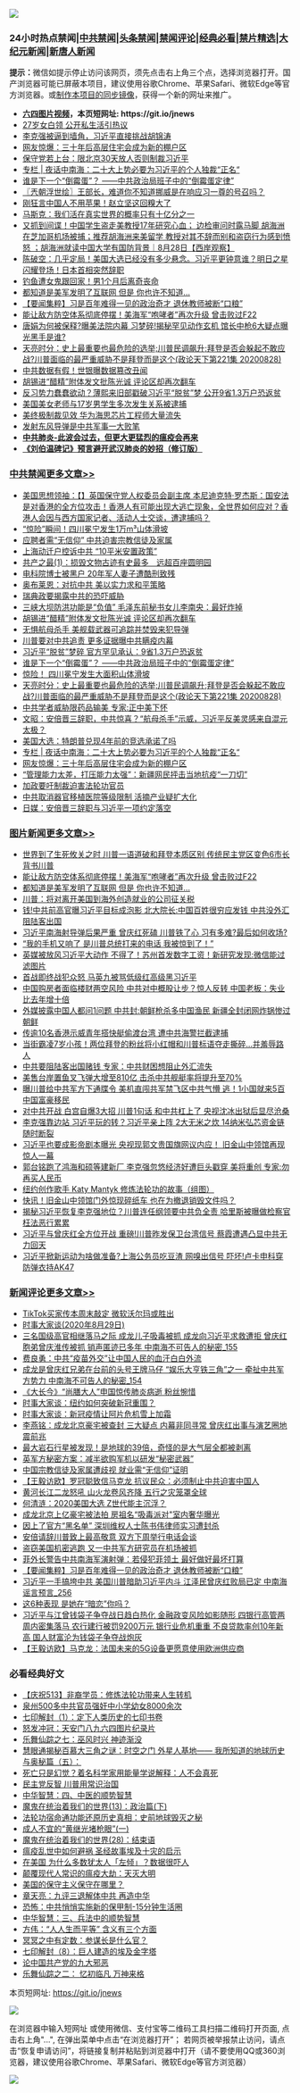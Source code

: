 ![](https://raw.githubusercontent.com/fqnews/bnews/master/64photo/fqnews-qr.jpg)

<div id="tt">
<h3>24小时热点禁闻|<a href="#%E4%B8%AD%E5%85%B1%E7%A6%81%E9%97%BB%E6%9B%B4%E5%A4%9A%E6%96%87%E7%AB%A0">中共禁闻</a>|<a href="#%E5%9B%BE%E7%89%87%E6%96%B0%E9%97%BB%E6%9B%B4%E5%A4%9A%E6%96%87%E7%AB%A0">头条禁闻</a>|<a href="#%E6%96%B0%E9%97%BB%E8%AF%84%E8%AE%BA%E6%9B%B4%E5%A4%9A%E6%96%87%E7%AB%A0">禁闻评论|<a href="#%E5%BF%85%E7%9C%8B%E7%BB%8F%E5%85%B8%E5%A5%BD%E6%96%87">经典必看|<a href="/video.md#%E7%A6%81%E7%89%87%E7%B2%BE%E9%80%89">禁片精选</a>|<a href="https://github.com/fqnews/djy/blob/master/gb/nf1351518.md#1">大纪元新闻</a>|<a href="https://github.com/fqnews/ntdtv/blob/master/gb/prog204.md#1">新唐人新闻</a></h3>
<div><b>提示：</b>微信如提示停止访问该网页，须先点击右上角三个点，选择浏览器打开。国产浏览器可能已屏蔽本项目，建议使用谷歌Chrome、苹果Safari、微软Edge等官方浏览器。或<a href="https://github.com/fqnews/bnews/blob/master/%E5%88%B6%E4%BD%9Cgit%E7%A6%81%E9%97%BB%E9%95%9C%E5%83%8F.md">制作本项目的同步镜像</a>，获得一个新的网址来推广。</div>
<ul>
<li><b><a href="http://d1.bdrive.tk/64.mp4" target="_blank">六四图片视频</a>，本页短网址: https://git.io/jnews</b></li>
<li><a href="/funmedia/20200829/1387511.md">27岁女白领 公开私生活引热议</a></li>
<li><a href="/bannedvideo/20200829/1387573.md">李克强被逼到墙角，习近平直接挑战胡锦涛</a></li>
<li><a href="/cbnews/20200829/1387453.md">网友惊爆：三十年后高层住宅会成为新的棚户区</a></li>
<li><a href="/cnnews/20200829/1387455.md">保守党若上台：限北京30天放人否则制裁习近平</a></li>
<li><a href="/cbnews/20200829/1387480.md">专栏 | 夜话中南海：二十大上势必要为习近平的个人独裁“正名“</a></li>
<li><a href="/cbnews/20200829/1387603.md">谁是下一个“倒霉蛋”？ ——中共政治局班子中的“倒霉蛋定律”</a></li>
<li><a href="/ssgc/20200829/1387450.md">〖兲朝浮世绘〗王部长，难道你不知道挪威是在响应习一尊的号召吗？</a></li>
<li><a href="/cnnews/20200829/1387565.md">刚狂言中国人不用苹果！赵立坚这回糗大了</a></li>
<li><a href="/cnnews/20200829/1387477.md">马斯克：我们活在真实世界的概率只有十亿分之一</a></li>
<li><a href="/bannedvideo/20200829/1387628.md">又抓到间谍！中国学生盗走美教授17年研究心血； 边检审问时露马脚 胡海洲在芝加哥机场被捕；推荐胡海洲来美留学 教授对其不辞而别和盗窃行为感到愤怒 ；胡海洲就读中国大学有国防背景｜8月28日【西岸观察】</a></li>
<li><a href="/bannedvideo/20200829/1387472.md">陈破空：几乎定局！美国大选已经没有多少悬念。习近平更钟意谁？明日之星闪耀登场！日本首相突然辞职</a></li>
<li><a href="/funmedia/20200829/1387494.md">钓鱼遭女鬼跟回家！男1个月后离奇丧命</a></li>
<li><a href="/topimagenews/20200829/1387697.md">都知道是美军发明了互联网 但是 你也许不知道…</a></li>
<li><a href="/comments/20200829/1387698.md">【要闻集粹】习是百年难得一见的政治奇才 退休教师被断“口粮”</a></li>
<li><a href="/topimagenews/20200829/1387710.md">能让敌方防空体系彻底停摆！美海军“咆哮者”再次升级 曾击败过F22</a></li>
<li><a href="/cnnews/20200829/1387783.md">唐娟为何被保释?曝美法院内幕 习梦碎!揭秘罕见动作玄机 馆长中枪6大疑点曝光黑手是谁?</a></li>
<li><a href="/cbnews/20200829/1387570.md">天亮时分：史上最重要也最危险的选举;川普民调飙升;拜登是否会躲起不敢应战?川普面临的最严重威胁不是拜登而是这个(政论天下第221集 20200828)</a></li>
<li><a href="/cnnews/20200829/1387633.md">中共数据有假！世银曝数据篡改丑闻</a></li>
<li><a href="/cbnews/20200829/1387641.md">胡锡进“醋精”附体发文批陈光诚 评论区却再次翻车</a></li>
<li><a href="/comments/20200829/1387604.md">反习势力蠢蠢欲动？薄熙来旧部戳破习近平“脱贫”梦 公开9省1.3万户恐返贫</a></li>
<li><a href="/baitai/20200829/1387625.md">美国美女老师与17岁男学生多次发生关系被逮捕</a></li>
<li><a href="/cnnews/20200829/1387564.md">美终极制裁见效 华为海思芯片工程师大量流失</a></li>
<li><a href="/ssgc/20200829/1387771.md">发射东风导弹是中共军事一大败笔</a></li>
<li><b><a href="/comments/20200211/1275071.md" target="_blank">中共肺炎-此波会过去，但更大更猛烈的瘟疫会再来</a></b></li>
<li><b><a href="/comments/20200207/1272816.md" target="_blank">《刘伯温碑记》预言避开武汉肺炎的妙招（修订版）</a></b></li>
</ul>
</div>

<div class="catlist">
<h3><a href="/cbnews/" target="_blank">中共禁闻</a><span><a href="/cbnews/" target="_blank" rel="nofollow">更多文章>></a></span></h3>
<ul>
<li><a href="/cbnews/20200829/1387849.md" target="_blank">美国思想领袖：【】英国保守党人权委员会副主席 本尼迪克特·罗杰斯：国安法是对香港的全方位攻击！香港人有可能出现大逃亡现象，全世界如何应对？香港人会因与西方国家记者、活动人士交谈，遭逮捕吗？</a></li>
<li><a href="/cbnews/20200829/1387769.md" target="_blank">“惊险”瞬间！四川冕宁发生1万m³山体滑坡</a></li>
<li><a href="/cbnews/20200829/1387768.md" target="_blank">应聘者需“无信仰” 中共迫害宗教信徒及家属</a></li>
<li><a href="/cbnews/20200829/1387767.md" target="_blank">上海动迁户控诉中共 “10平米安置政策”</a></li>
<li><a href="/cbnews/20200829/1387755.md" target="_blank">共产之最(1)：损毁文物古迹有史最多　远超百座圆明园</a></li>
<li><a href="/cbnews/20200829/1387748.md" target="_blank">电科院博士被黑户 20年军人妻子遭酷刑致残</a></li>
<li><a href="/cbnews/20200829/1387743.md" target="_blank">奥布莱恩：对抗中共 美以实力求和平策略</a></li>
<li><a href="/cbnews/20200829/1387734.md" target="_blank">瑞典政要揭露中共的恐吓威胁</a></li>
<li><a href="/cbnews/20200829/1387736.md" target="_blank">三峡大坝防洪功能是“负值” 毛泽东前秘书女儿李南央：最好炸掉</a></li>
<li><a href="/cbnews/20200829/1387641.md" target="_blank">胡锡进“醋精”附体发文批陈光诚 评论区却再次翻车</a></li>
<li><a href="/cbnews/20200829/1387630.md" target="_blank">无惧航母杀手 美舰载武器可追踪并焚毁来犯导弹</a></li>
<li><a href="/cbnews/20200829/1387607.md" target="_blank">川普要对中共追责 更多证据曝中共瞒疫内幕</a></li>
<li><a href="/cbnews/20200829/1387606.md" target="_blank">习近平“脱贫”梦碎 官方罕见承认：9省1.3万户恐返贫</a></li>
<li><a href="/cbnews/20200829/1387603.md" target="_blank">谁是下一个“倒霉蛋”？ ——中共政治局班子中的“倒霉蛋定律”</a></li>
<li><a href="/cbnews/20200829/1387574.md" target="_blank">惊险！ 四川冕宁发生大面积山体滑坡</a></li>
<li><a href="/cbnews/20200829/1387570.md" target="_blank">天亮时分：史上最重要也最危险的选举;川普民调飙升;拜登是否会躲起不敢应战?川普面临的最严重威胁不是拜登而是这个(政论天下第221集 20200828)</a></li>
<li><a href="/cbnews/20200829/1387520.md" target="_blank">中共学者威胁限药品输美 专家:正中美下怀</a></li>
<li><a href="/cbnews/20200829/1387513.md" target="_blank">文昭：安倍晋三辞职，中共惊喜？“航母杀手”示威，习近平反美灵感来自混元太极？</a></li>
<li><a href="/cbnews/20200829/1387486.md" target="_blank">美国大选：特朗普兑现4年前的竞选承诺了吗</a></li>
<li><a href="/cbnews/20200829/1387480.md" target="_blank">专栏 | 夜话中南海：二十大上势必要为习近平的个人独裁“正名“</a></li>
<li><a href="/cbnews/20200829/1387453.md" target="_blank">网友惊爆：三十年后高层住宅会成为新的棚户区</a></li>
<li><a href="/cbnews/20200829/1387433.md" target="_blank">“管理能力太差，打压能力太强”：新疆网民抨击当地抗疫“一刀切”</a></li>
<li><a href="/cbnews/20200828/1387198.md" target="_blank">加政要吁制裁迫害法轮功官员</a></li>
<li><a href="/cbnews/20200828/1387199.md" target="_blank">中共取消器官移植医院等级限制 活摘产业疑扩大化</a></li>
<li><a href="/cbnews/20200828/1387273.md" target="_blank">日媒：安倍晋三辞职与习近平一项约定落空</a></li>

</ul>
</div>
<div class="catlist">
<h3><a href="/topimagenews/" target="_blank">图片新闻</a><span><a href="/topimagenews/" target="_blank" rel="nofollow">更多文章>></a></span></h3>
<ul>
<li><a href="/topimagenews/20200829/1387868.md" target="_blank">世界到了生死攸关之时 川普一语道破和拜登本质区别 传统民主党区变色6市长背书川普</a></li>
<li><a href="/topimagenews/20200829/1387710.md" target="_blank">能让敌方防空体系彻底停摆！美海军“咆哮者”再次升级 曾击败过F22</a></li>
<li><a href="/topimagenews/20200829/1387697.md" target="_blank">都知道是美军发明了互联网 但是 你也许不知道…</a></li>
<li><a href="/topimagenews/20200829/1387452.md" target="_blank">川普：将对离开美国到海外创造就业的公司征关税</a></li>
<li><a href="/topimagenews/20200828/1387286.md" target="_blank">钱!中共前高官曝习近平目标成泡影 北大院长:中国百姓很穷应发钱 中共没外汇阻陆客出国</a></li>
<li><a href="/topimagenews/20200828/1387239.md" target="_blank">习近平南海射导弹后果严重 曾庆红死磕 川普铁了心 习有多难?最后如何收场?</a></li>
<li><a href="/topimagenews/20200828/1387154.md" target="_blank">“我的手机又响了 是川普总统打来的电话 我被惊到了！”</a></li>
<li><a href="/topimagenews/20200827/1386825.md" target="_blank">英媒被放风习近平大动作 不得了！苏州首发数字工资！新研究发现:微信能过滤图片</a></li>
<li><a href="/topimagenews/20200827/1386824.md" target="_blank">首战即终战犯众怒 马英九被骂低级红高级黑习近平</a></li>
<li><a href="/topimagenews/20200827/1386771.md" target="_blank">中国购房者面临楼财两空风险 中共对中概股让步？惊人反转 中国老板：失业比去年增十倍</a></li>
<li><a href="/topimagenews/20200827/1386697.md" target="_blank">外媒披露中国人都问1问题 中共封:朝鲜枪杀多中国渔民 新疆全封闭网炸锅惨过朝鲜</a></li>
<li><a href="/topimagenews/20200827/1386650.md" target="_blank">传逾10名香港示威青年搭快艇偷渡台湾 遭中共海警拦截逮捕</a></li>
<li><a href="/topimagenews/20200827/1386649.md" target="_blank">当街霸凌7岁小孩！两位拜登的粉丝将小红帽和川普标语夺走撕碎…并羞辱路人</a></li>
<li><a href="/topimagenews/20200827/1386619.md" target="_blank">中共要阻陆客出国赌钱 专家：中共财困想阻止外汇流失</a></li>
<li><a href="/topimagenews/20200827/1386557.md" target="_blank">美售台岸置鱼叉飞弹大增至810亿 击杀中共舰艇率将提升至70%</a></li>
<li><a href="/topimagenews/20200827/1386288.md" target="_blank">曝川普给中共军方下通牒令 美机直闯共军禁飞区中共气懵 逃！1小国就来5百中国富豪移民</a></li>
<li><a href="/topimagenews/20200826/1386183.md" target="_blank">对中共开战 白宫自爆3大招 川普1句话 和中共杠上了 央视沈冰出狱后显尽沧桑</a></li>
<li><a href="/topimagenews/20200826/1386158.md" target="_blank">李克强靠边站 习近平玩的转？习近平亲上阵 2大无米之炊 14纳米弘芯资金链随时断裂</a></li>
<li><a href="/topimagenews/20200825/1385728.md" target="_blank">习近平也要成影帝剧本曝光 央视现郭文贵国旗网议内应！ 旧金山中领馆再现惊人一幕</a></li>
<li><a href="/topimagenews/20200825/1385626.md" target="_blank">郭台铭跑了鸿海和硕等建新厂 李克强忽悠经济好遭巨头戳穿 美将重创 专家:勿再买人民币</a></li>
<li><a href="/comments/20200825/1385430.md" target="_blank">纽约创作歌手 Katy Mantyk 修炼法轮功的故事（组图）</a></li>
<li><a href="/topimagenews/20200825/1385377.md" target="_blank">快讯！旧金山中领馆门外惊现碎纸车 也在为撤退销毁文件吗？</a></li>
<li><a href="/topimagenews/20200824/1385240.md" target="_blank">揭秘习近平恢复李克强地位？川普连任纲领要中共负全责 哈里斯被曝做检察官枉法恶行累累</a></li>
<li><a href="/topimagenews/20200824/1385155.md" target="_blank">习近平与曾庆红全方位开战 重磅!川普昨发保卫台湾信号 蔡霞遭遇凸显中共无力回天</a></li>
<li><a href="/topimagenews/20200824/1385133.md" target="_blank">习近平掀新运动为啥做准备?上海公务员吃豆渣 网嗅出信号 吓坏!卢卡申科穿防弹衣持AK47</a></li>

</ul>
</div>
<div class="catlist">
<h3><a href="/comments/" target="_blank">新闻评论</a><span><a href="/comments/" target="_blank" rel="nofollow">更多文章>></a></span></h3>
<ul>
<li><a href="/comments/20200829/1387862.md" target="_blank">TikTok买家传本周末敲定 微软沃尔玛或胜出</a></li>
<li><a href="/comments/20200829/1387861.md" target="_blank">时事大家谈(2020年8月29日)</a></li>
<li><a href="/comments/20200829/1387847.md" target="_blank">三名国级高官相继落马之际 成龙儿子吸毒被抓 成龙向习近平求救遭拒 曾庆红胞弟曾庆淮传被抓 销声匿迹已多年 中南海不可告人的秘密_155</a></li>
<li><a href="/comments/20200829/1387842.md" target="_blank">费良勇：中共“疫苗外交”让中国人民的血汗白白外流</a></li>
<li><a href="/comments/20200829/1387834.md" target="_blank">成龙是曾庆红兄弟在台前的头号王牌马仔 “娱乐大亨铁三角”之一 牵扯中共军方势力 中南海不可告人的秘密_154</a></li>
<li><a href="/comments/20200829/1387828.md" target="_blank">《大长今》“尚膳大人”申国惊传肺炎病逝 粉丝惋惜</a></li>
<li><a href="/comments/20200829/1387826.md" target="_blank">时事大家谈：纽约如何突破新冠重围？</a></li>
<li><a href="/comments/20200829/1387825.md" target="_blank">时事大家谈：新冠疫情让阿片危机雪上加霜</a></li>
<li><a href="/comments/20200829/1387823.md" target="_blank">李燕铭：成龙北京豪宅被查封 三大疑点 内幕非同寻常 曾庆红出事与演艺圈地震前兆</a></li>
<li><a href="/comments/20200829/1387817.md" target="_blank">最大岩石行星被发现！是地球的39倍，奇怪的是大气层全都被剥离</a></li>
<li><a href="/comments/20200829/1387784.md" target="_blank">英军方秘密方案：减半欲购军机以研发“秘密武器”</a></li>
<li><a href="/comments/20200829/1387780.md" target="_blank">中国宗教信徒及家属遭歧视 就业需“无信仰”证明</a></li>
<li><a href="/comments/20200829/1387779.md" target="_blank">【王毅访欧】罗冠聪致信马克龙 抗议民众：必须制止中共迫害中国人</a></li>
<li><a href="/comments/20200829/1387778.md" target="_blank">黄河长江二龙怒吼 山火龙卷风齐降 五行之灾笼罩全球</a></li>
<li><a href="/comments/20200829/1387760.md" target="_blank">何清涟：2020美国大选 Z世代能主沉浮？</a></li>
<li><a href="/comments/20200829/1387739.md" target="_blank">成龙北京上亿豪宅被法拍 房祖名“吸毒派对&quot;室内奢华曝光</a></li>
<li><a href="/comments/20200829/1387731.md" target="_blank">因上了官方“黑名单” 深圳维权人士陈书伟律师实习遭封杀</a></li>
<li><a href="/comments/20200829/1387730.md" target="_blank">安倍请辞川普致上最高敬意 双方下周举行电话会谈</a></li>
<li><a href="/comments/20200829/1387724.md" target="_blank">盗窃美国机密逃跑 又一中共军方研究员在机场被抓</a></li>
<li><a href="/comments/20200829/1387723.md" target="_blank">菲外长警告中共南海军演射弹：若侵犯菲领土 最好做好最坏打算</a></li>
<li><a href="/comments/20200829/1387698.md" target="_blank">【要闻集粹】习是百年难得一见的政治奇才 退休教师被断“口粮”</a></li>
<li><a href="/comments/20200829/1387680.md" target="_blank">习近平一手搞垮中共 美国川普暗助习近平内斗 江泽民曾庆红败局已定 中南海谣言预言_256</a></li>
<li><a href="/comments/20200829/1387679.md" target="_blank">这6种表现 是她在“暗恋”你吗？</a></li>
<li><a href="/comments/20200829/1387671.md" target="_blank">习近平与江曾钱袋子争夺战日趋白热化 金融政变风险如影随形 四银行高管两周内密集落马 农行建行被罚9200万元 银行业危机重重 不良贷款率创10年新高 国人财富沦为钱袋子争夺战炮灰</a></li>
<li><a href="/comments/20200829/1387668.md" target="_blank">【王毅访欧】马克龙：法国未来的5G设备更愿意使用欧洲供应商</a></li>

</ul>
</div>

<div class="catlist">
<h3>必看经典好文</h3>
<ul>
<li><a href="/cbnews/20200518/1330564.md" target="_blank">【庆祝513】非裔学员：修炼法轮功带来人生转机</a></li>
<li><a href="/comments/20200704/783272.md" target="_blank">泉州500多中共官员强奸中小学幼女8000余次</a></li>
<li><a href="/comments/20200816/1381021.md" target="_blank">七印解封（1）：定下人类历史的七印书卷</a></li>
<li><a href="/comments/20200604/783200.md" target="_blank">怒发冲冠：天安门八九六四图片纪录片</a></li>
<li><a href="/tculture/20190101/792550.md" target="_blank">乐舞仙踪之七：巫风时兴 神迹渐没</a></li>
<li><a href="/cbnews/20170907/819423.md" target="_blank">慧眼通揭秘百慕大三角之谜：时空之门 外星人基地—— 我所知道的地球历史与奥秘篇（五）：</a></li>
<li><a href="/comments/20200704/1355375.md" target="_blank">死亡只是幻觉？着名科学家用能量学说解释：人不会真死</a></li>
<li><a href="/comments/20200621/1348236.md" target="_blank">民主党反智 川普用常识治国</a></li>
<li><a href="/comments/20200605/783247.md" target="_blank">中华智慧：四、中医的顺势智慧</a></li>
<li><a href="/topimagenews/20180602/951960.md" target="_blank">魔鬼在统治着我们的世界(13)：政治篇(下)</a></li>
<li><a href="/tculture/20121025/73069.md" target="_blank">法轮功宿命通功能还原历史真相：史前地球毁灭之秘</a></li>
<li><a href="/lifebaike/20200527/1334909.md" target="_blank">成人不宜的“黄继光堵枪眼”(一)</a></li>
<li><a href="/comments/20181228/1054609.md" target="_blank">魔鬼在统治着我们的世界(28)：结束语</a></li>
<li><a href="/comments/20200618/1346823.md" target="_blank">瘟疫乱世中如何避祸 圣经故事埃及十灾的启示</a></li>
<li><a href="/comments/20200427/1319933.md" target="_blank">在美国 为什么多数犹太人「左倾」？数据很吓人</a></li>
<li><a href="/comments/20200619/783185.md" target="_blank">颠覆现代人常识的瘟疫大劫：天灭大明</a></li>
<li><a href="/lifebaike/20200520/1331379.md" target="_blank">美国的保守主义保守在哪里？</a></li>
<li><a href="/comments/20131119/1029445.md" target="_blank">章天亮：九评三退解体中共 再造中华</a></li>
<li><a href="/baitai/20200711/1359005.md" target="_blank">恐怖：中共悄悄实施新的保甲制-15分钟生活圈</a></li>
<li><a href="/comments/20200605/783248.md" target="_blank">中华智慧：三、兵法中的顺势智慧</a></li>
<li><a href="/comments/20200720/1363377.md" target="_blank">方伟：“人人生而平等” 含义有三个方面</a></li>
<li><a href="/tculture/20200812/1378929.md" target="_blank">冥冥之中有定数：参谋长是什么官？</a></li>
<li><a href="/comments/20200822/1383925.md" target="_blank">七印解封（8）：巨人建造的埃及金字塔</a></li>
<li><a href="/comments/20200717/1361899.md" target="_blank">论中国共产党的九大邪恶</a></li>
<li><a href="/tculture/20170711/790081.md" target="_blank">乐舞仙踪之二： 忆初临凡 万神来格</a></li>

</ul>
</div>

本页短网址: https://git.io/jnews

![](https://raw.githubusercontent.com/fqnews/bnews/master/64photo/fqnews-qr.jpg)

在浏览器中输入短网址 或使用微信、支付宝等二维码工具扫描二维码打开页面, 点击右上角"...", 在弹出菜单中点击“在浏览器打开”； 若网页被举报禁止访问，请点击“恢复申请访问”，将链接复制并粘贴到浏览器中打开（请不要使用QQ或360浏览器，建议使用谷歌Chrome、苹果Safari、微软Edge等官方浏览器）

![](https://raw.githubusercontent.com/fqnews/bnews/master/64photo/wx.jpg)